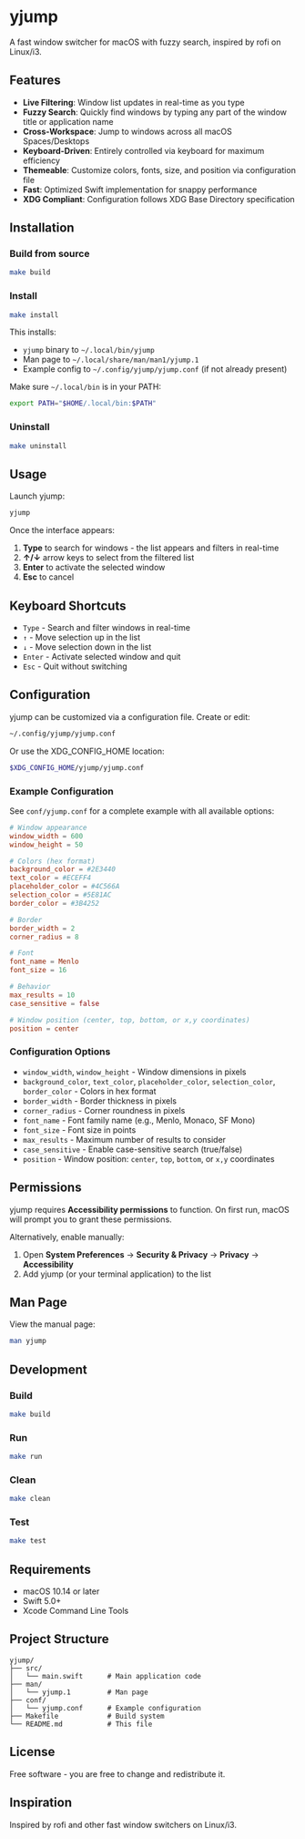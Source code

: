 # yjump

A fast window switcher for macOS with fuzzy search, inspired by rofi on Linux/i3.

## Features

- **Live Filtering**: Window list updates in real-time as you type
- **Fuzzy Search**: Quickly find windows by typing any part of the window title or application name
- **Cross-Workspace**: Jump to windows across all macOS Spaces/Desktops
- **Keyboard-Driven**: Entirely controlled via keyboard for maximum efficiency
- **Themeable**: Customize colors, fonts, size, and position via configuration file
- **Fast**: Optimized Swift implementation for snappy performance
- **XDG Compliant**: Configuration follows XDG Base Directory specification

## Installation

### Build from source

```bash
make build
```

### Install

```bash
make install
```

This installs:
- `yjump` binary to `~/.local/bin/yjump`
- Man page to `~/.local/share/man/man1/yjump.1`
- Example config to `~/.config/yjump/yjump.conf` (if not already present)

Make sure `~/.local/bin` is in your PATH:

```bash
export PATH="$HOME/.local/bin:$PATH"
```

### Uninstall

```bash
make uninstall
```

## Usage

Launch yjump:

```bash
yjump
```

Once the interface appears:

1. **Type** to search for windows - the list appears and filters in real-time
2. **↑/↓** arrow keys to select from the filtered list
3. **Enter** to activate the selected window
4. **Esc** to cancel

## Keyboard Shortcuts

- `Type` - Search and filter windows in real-time
- `↑` - Move selection up in the list
- `↓` - Move selection down in the list
- `Enter` - Activate selected window and quit
- `Esc` - Quit without switching

## Configuration

yjump can be customized via a configuration file. Create or edit:

```bash
~/.config/yjump/yjump.conf
```

Or use the XDG_CONFIG_HOME location:

```bash
$XDG_CONFIG_HOME/yjump/yjump.conf
```

### Example Configuration

See `conf/yjump.conf` for a complete example with all available options:

```conf
# Window appearance
window_width = 600
window_height = 50

# Colors (hex format)
background_color = #2E3440
text_color = #ECEFF4
placeholder_color = #4C566A
selection_color = #5E81AC
border_color = #3B4252

# Border
border_width = 2
corner_radius = 8

# Font
font_name = Menlo
font_size = 16

# Behavior
max_results = 10
case_sensitive = false

# Window position (center, top, bottom, or x,y coordinates)
position = center
```

### Configuration Options

- `window_width`, `window_height` - Window dimensions in pixels
- `background_color`, `text_color`, `placeholder_color`, `selection_color`, `border_color` - Colors in hex format
- `border_width` - Border thickness in pixels
- `corner_radius` - Corner roundness in pixels
- `font_name` - Font family name (e.g., Menlo, Monaco, SF Mono)
- `font_size` - Font size in points
- `max_results` - Maximum number of results to consider
- `case_sensitive` - Enable case-sensitive search (true/false)
- `position` - Window position: `center`, `top`, `bottom`, or `x,y` coordinates

## Permissions

yjump requires **Accessibility permissions** to function. On first run, macOS will prompt you to grant these permissions.

Alternatively, enable manually:
1. Open **System Preferences** → **Security & Privacy** → **Privacy** → **Accessibility**
2. Add yjump (or your terminal application) to the list

## Man Page

View the manual page:

```bash
man yjump
```

## Development

### Build

```bash
make build
```

### Run

```bash
make run
```

### Clean

```bash
make clean
```

### Test

```bash
make test
```

## Requirements

- macOS 10.14 or later
- Swift 5.0+
- Xcode Command Line Tools

## Project Structure

```
yjump/
├── src/
│   └── main.swift      # Main application code
├── man/
│   └── yjump.1         # Man page
├── conf/
│   └── yjump.conf      # Example configuration
├── Makefile            # Build system
└── README.md           # This file
```

## License

Free software - you are free to change and redistribute it.

## Inspiration

Inspired by rofi and other fast window switchers on Linux/i3.

